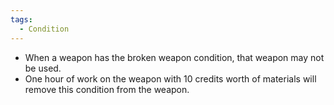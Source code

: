 ```yaml
---
tags:
  - Condition
---
```

- When a weapon has the broken weapon condition, that weapon may not be used. 
- One hour of work on the weapon with 10 credits worth of materials will remove this condition from the weapon.